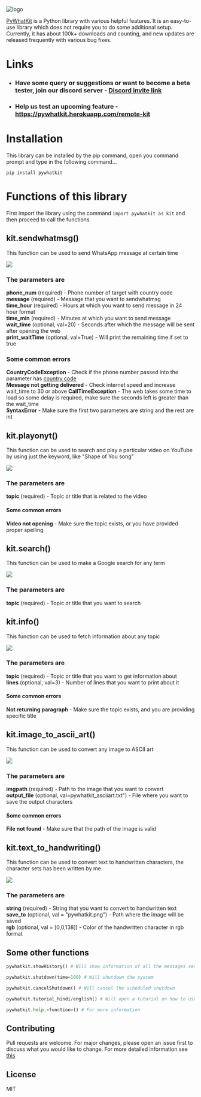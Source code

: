 
![logo](https://github.com/Ankit404butfound/PyWhatKit/raw/master/Images/logo.png?raw=true)


  
[PyWhatKit](https://pypi.org/project/pywhatkit/) is a Python library with various helpful features. It is an easy-to-use library which does not require you to do some additional setup. Currently, it has about 100k+ downloads and counting, and new updates are released frequently with various bug fixes.

# Links

- ### Have some query or suggestions or want to become a beta tester, join our discord server - [Discord invite link](https://discord.gg/uwznv4jKgk)
- ### Help us test an upcoming feature - https://pywhatkit.herokuapp.com/remote-kit

# Installation

This library can be installed by the pip command, open you command prompt and type in the following command...

`pip install pywhatkit`

# Functions of this library

First import the library using the command `import pywhatkit as kit` and then proceed to call the functions

## kit.sendwhatmsg()

This function can be used to send WhatsApp message at certain time  
  
![](https://raw.githubusercontent.com/Ankit404butfound/PyWhatKit/master/Images/sendwhatmsg.png)  

### The parameters are

**phone\_num** (required) - Phone number of target with country code  
**message** (required) - Message that you want to sendwhatmsg  
**time\_hour** (required) - Hours at which you want to send message in 24 hour format  
**time\_min** (required) - Minutes at which you want to send message  
**wait\_time** (optional, val=20) - Seconds after which the message will be sent after opening the web  
**print\_waitTime** (optional, val=True) - Will print the remaining time if set to true  

### Some common errors

**CountryCodeException** - Check if the phone number passed into the parameter has [country code](https://en.wikipedia.org/wiki/List_of_country_calling_codes)  
**Message not getting delivered** - Check internet speed and increase wait\_time to 30 or above
**CallTimeException** - The web takes some time to load so some delay is required, make sure the seconds left is greater than the wait\_time  
**SyntaxError** - Make sure the first two parameters are string and the rest are int

  

## kit.playonyt()

This function can be used to search and play a particular video on YouTube by using just the keyword, like "Shape of You song"  
  
![](https://raw.githubusercontent.com/Ankit404butfound/PyWhatKit/master/Images/playonyt.png)  

### The parameters are

**topic** (required) - Topic or title that is related to the video

#### Some common errors

**Video not opening** - Make sure the topic exists, or you have provided proper spelling

  

## kit.search()

This function can be used to make a Google search for any term  
  
![](https://raw.githubusercontent.com/Ankit404butfound/PyWhatKit/master/Images/search.PNG)

### The parameters are

**topic** (required) - Topic or title that you want to search

  

## kit.info()

This function can be used to fetch information about any topic  
  
![](https://raw.githubusercontent.com/Ankit404butfound/PyWhatKit/master/Images/info.PNG)

### The parameters are

**topic** (required) - Topic or title that you want to get information about  
**lines** (optional, val=3) - Number of lines that you want to print about it

#### Some common errors

**Not returning paragraph** - Make sure the topic exists, and you are providing specific title

  

## kit.image\_to\_ascii\_art()

This function can be used to convert any image to ASCII art  
  
![](https://raw.githubusercontent.com/Ankit404butfound/PyWhatKit/master/Images/asciiart.PNG)

### The parameters are

**imgpath** (required) - Path to the image that you want to convert  
**output\_file** (optional, val=pywhatkit\_asciiart.txt") - File where you want to save the output characters

#### Some common errors

**File not found** - Make sure that the path of the image is valid

  

## kit.text\_to\_handwriting()

This function can be used to convert text to handwritten characters, the character sets has been written by me  
  
![](https://raw.githubusercontent.com/Ankit404butfound/PyWhatKit/master/Images/text_to_handwriting.PNG)

### The parameters are

**string** (required) - String that you want to convert to handwritten text  
**save\_to** (optional, val = "pywhatkit.png") - Path where the image will be saved  
**rgb** (optional, val = \[0,0,138\]) - Color of the handwritten character in rgb format

## Some other functions

```python
pywhatkit.showHistory() # Will show information of all the messages sent using this library

pywhatkit.shutdown(time=100) # Will shutdown the system

pywhatkit.cancelShutdown() # Will cancel the scheduled shutdown

pywhatkit.tutorial_hindi/english() # Will open a tutorial on how to use this library on YouTube in respective language

pywhatkit.help.<function>() # For more information

```
## Contributing

Pull requests are welcome. For major changes, please open an issue first to discuss what you would like to change.
For more detailed information see [this](https://github.com/Ankit404butfound/PyWhatKit/blob/master/CONTRIBUTING.mdhttps://github.com/Ankit404butfound/PyWhatKit/blob/master/CONTRIBUTING.md)

## License

MIT
